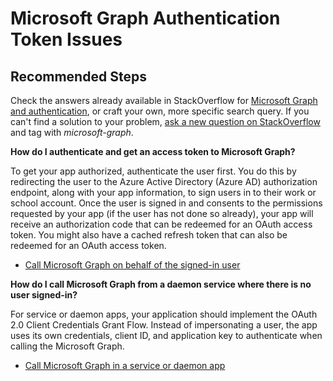 <properties
	pageTitle="Microsoft Graph authentication token issues"
	description="Microsoft Graph authentication token issues"
	service="microsoft.aad"
	resource="Microsoft_AAD_IAM"
	authors="PatAltimore"
	authoralias="patricka"
	displayOrder=""
	selfHelpType="generic"
	supportTopicIds="32134055"
	resourceTags=""
	productPesIds="16575"
	cloudEnvironments="public"
/>

# Microsoft Graph Authentication Token Issues

## **Recommended Steps**

Check the answers already available in StackOverflow for [Microsoft Graph and authentication](https://stackoverflow.com/search?q=%5Bmicrosoft-graph%5D+authentication+isanswered%3Ayes+views%3A50), or craft your own, more specific search query. If you can't find a solution to your problem, [ask a new question on StackOverflow](https://stackoverflow.com/questions/ask) and tag with *microsoft-graph*.

**How do I authenticate and get an access token to Microsoft Graph?**

To get your app authorized, authenticate the user first. You do this by redirecting the user to the Azure Active Directory (Azure AD) authorization endpoint, along with your app information, to sign users in to their work or school account. Once the user is signed in and consents to the permissions requested by your app (if the user has not done so already), your app will receive an authorization code that can be redeemed for an OAuth access token. You might also have a cached refresh token that can also be redeemed for an OAuth access token.

* [Call Microsoft Graph on behalf of the signed-in user](https://developer.microsoft.com/graph/docs/concepts/auth_v2_user)

**How do I call Microsoft Graph from a daemon service where there is no user signed-in?**

For service or daemon apps, your application should implement the OAuth 2.0 Client Credentials Grant Flow. Instead of impersonating a user, the app uses its own credentials, client ID, and application key to authenticate when calling the Microsoft Graph.

* [Call Microsoft Graph in a service or daemon app](https://developer.microsoft.com/graph/docs/authorization/app_only) 


